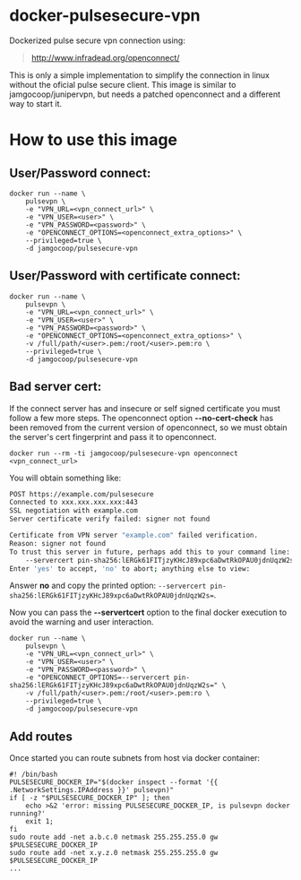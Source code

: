 # docker-pulsesecure-vpn

Dockerized pulse secure vpn connection using:

> http://www.infradead.org/openconnect/

This is only a simple implementation to simplify the connection in linux without the oficial pulse secure client. This image is similar to jamgocoop/junipervpn, but needs a patched openconnect and a different way to start it.

# How to use this image

## User/Password connect:
	
	docker run --name \
		pulsevpn \
		-e "VPN_URL=<vpn_connect_url>" \
		-e "VPN_USER=<user>" \
		-e "VPN_PASSWORD=<password>" \
		-e "OPENCONNECT_OPTIONS=<openconnect_extra_options>" \
		--privileged=true \
		-d jamgocoop/pulsesecure-vpn

## User/Password with certificate connect:
	
	docker run --name \
		pulsevpn \
		-e "VPN_URL=<vpn_connect_url>" \
		-e "VPN_USER=<user>" \
		-e "VPN_PASSWORD=<password>" \
		-e "OPENCONNECT_OPTIONS=<openconnect_extra_options>" \
		-v /full/path/<user>.pem:/root/<user>.pem:ro \
		--privileged=true \
		-d jamgocoop/pulsesecure-vpn
	
## Bad server cert:
	
If the connect server has and insecure or self signed certificate you must follow a few more steps. The openconnect option **--no-cert-check** has been removed from the current version of openconnect, so we must obtain the server's cert fingerprint and pass it to openconnect.
	
	docker run --rm -ti jamgocoop/pulsesecure-vpn openconnect <vpn_connect_url>
	
You will obtain something like:
	
```bash
POST https://example.com/pulsesecure
Connected to xxx.xxx.xxx.xxx:443
SSL negotiation with example.com
Server certificate verify failed: signer not found

Certificate from VPN server "example.com" failed verification.
Reason: signer not found
To trust this server in future, perhaps add this to your command line:
	--servercert pin-sha256:lERGk61FITjzyKHcJ89xpc6aDwtRkOPAU0jdnUqzW2s=
Enter 'yes' to accept, 'no' to abort; anything else to view:
```
	
Answer **no** and copy the printed option: `--servercert pin-sha256:lERGk61FITjzyKHcJ89xpc6aDwtRkOPAU0jdnUqzW2s=`.
	
Now you can pass the **--servertcert** option to the final docker execution to avoid the warning and user interaction.
	
	docker run --name \
		pulsevpn \
		-e "VPN_URL=<vpn_connect_url>" \
		-e "VPN_USER=<user>" \
		-e "VPN_PASSWORD=<password>" \
		-e "OPENCONNECT_OPTIONS=--servercert pin-sha256:lERGk61FITjzyKHcJ89xpc6aDwtRkOPAU0jdnUqzW2s=" \
		-v /full/path/<user>.pem:/root/<user>.pem:ro \
		--privileged=true \
		-d jamgocoop/pulsesecure-vpn

## Add routes
Once started you can route subnets from host via docker container:

    #! /bin/bash
    PULSESECURE_DOCKER_IP="$(docker inspect --format '{{ .NetworkSettings.IPAddress }}' pulsevpn)"
    if [ -z "$PULSESECURE_DOCKER_IP" ]; then
    	echo >&2 'error: missing PULSESECURE_DOCKER_IP, is pulsevpn docker running?'
    	exit 1;
    fi
    sudo route add -net a.b.c.0 netmask 255.255.255.0 gw $PULSESECURE_DOCKER_IP
    sudo route add -net x.y.z.0 netmask 255.255.255.0 gw $PULSESECURE_DOCKER_IP
    ...
